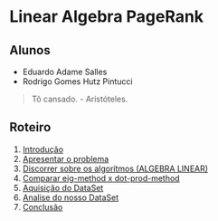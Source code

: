 # Linear Algebra PageRank


## Alunos

- Eduardo Adame Salles
- Rodrigo Gomes Hutz Pintucci

> Tô cansado. - Aristóteles.


## Roteiro

1. [Introdução](Introduction.ipynb) 
2. [Apresentar o problema](TheIssue.ipynb) 
3. [Discorrer sobre os algorítmos (ALGEBRA LINEAR)](TheAlgorithm.ipynb) 
4. [Comparar eig-method x dot-prod-method](PageRankAlg.ipynb) 
5. [Aquisição do DataSet](CreateDB.ipynb) 
6. [Analise do nosso DataSet](Analysis.ipynb) 
7. [Conclusão](Conclusion.ipynb) 